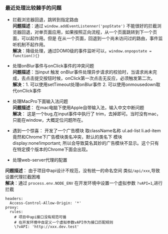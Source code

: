 ### 最近处理比较棘手的问题

- 拦截浏览器回退，跳转到指定路由  
**问题描述**：通过 `window.addEventListenner('popState')` 不能很好的拦截浏览器回退，对单页面应用，如果按照正向流程，从一个页面跳转到下一个页面，可以起作用。但是
在从一个页面，回退到一个尚未访问过的路由，事件监听机制不起作用。  
**解决**：降级处理，通过DOM0级的事件监听可以，`window.onpopstate = function(){}`

- 处理onBlur事件与onClick事件的冲突问题   
**问题描述**：当input 触发 onBlur事件处理异步请求的校验时，当请求尚未完成，去点击提交按钮时候，onClick第一次点击无反应，必须触发第二次。  
**解决**：1. 可以使用setTimeout处理onBlur事件 2. 可以使用onmousedown取代onClick事件

- 处理MacPro下面输入法问题  
**问题描述**： 在mac电脑下使用Apple自带输入法，输入中文中断问题  
**解决**： 这是一个bug,在input事件中执行了 trim，去掉即可。当时没有mac，只能在window，大概定位问题所在。

- 遇到一个惊喜： 开发了一个广告模块 取className名称 ul.ad-list li.ad-item 竟然和Chrome下广告模块类名冲突，默认的类名下 模块display:none!important;
所以会导致莫名其妙的广告模块不显示。这个只有在特定摸个版本的Chrome下面会出现。

- 处理web-server代理的配置

**问题描述**： 由于项目中api设计不规范，没有统一的命名空间 类似`/api/xxx`,导致设置代理拦截困难  
**解决**：通过 `process.env.NODE_ENV` 在开发环境中设置一个虚拟参数 `?vAPI=1`,进行拦截  

```
headers:
  Access-Control-Allow-Origin: '*'
proxy:
  rules:
    # 项目中api接口没有规范可循
    # 在开发环境中自定义一个虚拟参数vAPI作为接口匹配规则
    \?vAPI: 'http://xxx.dev.test'
```
